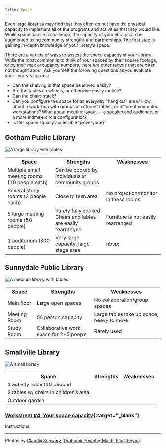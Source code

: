 ```yaml
---
title: Space 
---
```


Even large libraries may find that they often do not have the physical capacity to implement all of the programs and activities that they would like. While space can be a challenge, the capacity of your library can be augmented using community strengths and partnerships. The first step is gaining in-depth knowledge of your library’s space.

There are a variety of ways to assess the space capacity of your library. While the most common is to think of your spaces by their square footage, or by their max occupancy numbers, there are other factors that are often not thought about. Ask yourself the following questions as you evaluate your library's spaces: 

* Can the shelving in that space be moved easily? 
* Are the tables on wheels, or otherwise easily mobile? 
* Can the chairs stack?
* Can you configure the space for an everyday "hang out" area? How about a workshop with groups at different tables, or different computer workstations? What about meeting layout -- a speaker and audience, or a more intimate circle configuration? 
* Is this space equally accessible to everyone?


<div class="colorhighlight color1" markdown="1">

## Gotham Public Library

<img src="{{ site.baseurl }}/img/capacity/big_space.jpeg"  ALT="A large library with tables"/>

<table class="worksheet">
	<tr>
		<th>Space</th>
		<th>Strengths</th>
		<th>Weaknesses</th>
	</tr>
	<tr>
		<td>Multiple small meeting rooms (10 people each)</td>
		<td>Can be booked by individuals or community groups</td>
		<td>&nbsp;</td>
	</tr>
	<tr>
		<td>Several study rooms (2 people each)</td>
		<td>Close to teen area</td>
		<td>No projection/monitor in these rooms</td>
	</tr>
<tr>	
	<td>5 large meeting rooms (50 people)</td>
<td>Rarely fully booked<br/>Chairs and tables are easily rearranged</td>
<td>Furniture is not easily rearranged</td>
</tr>
<tr>		
<td>1 auditorium (300 people)</td>
<td>Very large capacity, large stage area</td>
<td>nbsp;</td>
</tr>		
</table>
 
</div>




<div class="colorhighlight color2" markdown="1">

## Sunnydale Public Library

<img src="{{ site.baseurl }}/img/capacity/medium_space.jpeg"  ALT="A medium library with tables"/>

<table class="worksheet">
	<tr>
		<th>Space</th>
		<th>Strengths</th>
		<th>Weaknesses</th>
	</tr>
	<tr>
		<td>Main floor</td>
		<td>Large open spaces</td>
		<td>No collaboration/group spaces</td>
	</tr>
	<tr>
		<td>Meeting Room</td>
		<td>50 person capacity</td>
<td>Large tables take up space, heavy to move</td>
</tr>
<tr>
<td>Study Room</td>
<td>Collaborative work space for 2-5 people</td>
<td>Rarely used</td>
</tr>
</table>


 
</div>

<div class="colorhighlight color3" markdown="1">

## Smallville Library

<img src="{{ site.baseurl }}/img/capacity/small_space.jpeg"  ALT="A small library"/>


<table class="worksheet">
	<tr>
		<th>Space</th>
		<th>Strengths</th>
		<th>Weaknesses</th>
	</tr>
	<tr>
		<td>1 activity room (10 people)</td>
		<td></td>
		<td></td>
	</tr>
	<tr>
		<td>2 tables w/ chairs in children’s area</td>
		<td></td>
		<td></td>
	</tr>
	<tr>
		<td>Outdoor garden</td>
		<td></td>
		<td></td>
	</tr>
</table>



</div>
<div class="callout activity" markdown="1">
	
### [Worksheet #4: Your space capacity]( ){:target="_blank"}

Instructions
 
</div>

---

Photos by <a href="https://unsplash.com/photos/yUSLlcOkJnk?utm_source=unsplash&utm_medium=referral&utm_content=creditShareLink">Claudio Schwarz</a>, <a href="https://unsplash.com/photos/n4y3eiQSIoc?utm_source=unsplash&utm_medium=referral&utm_content=creditShareLink">Drahomír Posteby-Mach</a>, <a href="https://unsplash.com/photos/kcT-7cirBEw?utm_source=unsplash&utm_medium=referral&utm_content=creditShareLink">Eliott Reyna</a>.


